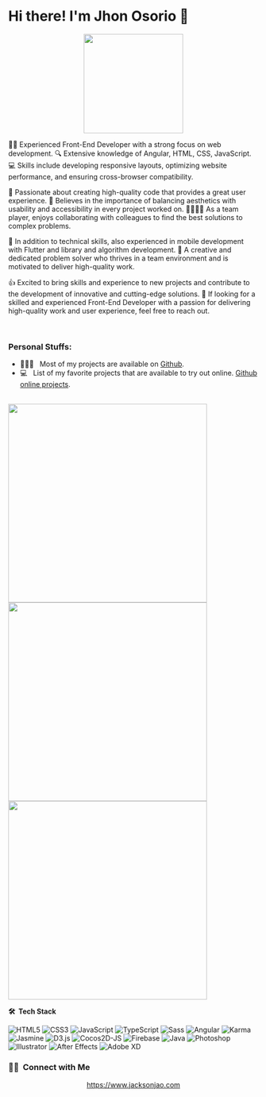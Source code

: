 # Hi there! I'm Jhon Osorio 👋

<p align="center">
  <img src="https://github.com/jacksonjao/jacksonjao/assets/16423284/03a0be6a-ab34-43d7-80ff-faa2a231679f" height="200"/>
</p>


👨‍💻 Experienced Front-End Developer with a strong focus on web development. 🔍 Extensive knowledge of Angular, HTML, CSS, JavaScript. 💻 Skills include developing responsive layouts, optimizing website performance, and ensuring cross-browser compatibility.

🚀 Passionate about creating high-quality code that provides a great user experience. 🎨 Believes in the importance of balancing aesthetics with usability and accessibility in every project worked on. 👨‍👩‍👦‍👦 As a team player, enjoys collaborating with colleagues to find the best solutions to complex problems.

📱 In addition to technical skills, also experienced in mobile development with Flutter and library and algorithm development. 🔎 A creative and dedicated problem solver who thrives in a team environment and is motivated to deliver high-quality work.

👍 Excited to bring skills and experience to new projects and contribute to the development of innovative and cutting-edge solutions. 🙌 If looking for a skilled and experienced Front-End Developer with a passion for delivering high-quality work and user experience, feel free to reach out.


</br>

### Personal Stuffs:

- 👨🏻‍💻 &nbsp; Most of my projects are available on [Github](https://github.com/jacksonjao?tab=repositories).
- 💻 &nbsp; List of my favorite projects that are available to try out online. [Github online projects](https://github.com/jacksonjao?tab=stars).


</br>
  <img  width="400px"  src="https://github-readme-stats.vercel.app/api?username=jacksonjao&show_icons=true&theme=dark&hide_border=true&include_all_commits=false&count_private=true"/>
  <img  width="400px"   src="https://github-readme-streak-stats.herokuapp.com/?user=jacksonjao&theme=dark&hide_border=true"/>
  <img   width="400px"  src="https://github-readme-stats.vercel.app/api/top-langs/?username=jacksonjao&theme=dark&hide_border=true&include_all_commits=false&count_private=true&layout=compact"/>

</br>

**🛠 &nbsp;Tech Stack**

![HTML5](https://img.shields.io/badge/HTML5-%23E34F26?style=for-the-badge&logo=html5&logoColor=white)
![CSS3](https://img.shields.io/badge/CSS3-%231572B6?style=for-the-badge&logo=css3&logoColor=white)
![JavaScript](https://img.shields.io/badge/JavaScript-%23323330?style=for-the-badge&logo=javascript&logoColor=%23F7DF1E)
![TypeScript](https://img.shields.io/badge/TypeScript-%23007ACC?style=for-the-badge&logo=typescript&logoColor=white)
![Sass](https://img.shields.io/badge/Sass-%23CC6699?style=for-the-badge&logo=sass&logoColor=white)
![Angular](https://img.shields.io/badge/Angular-%23DD0031?style=for-the-badge&logo=angular&logoColor=white)
![Karma](https://img.shields.io/badge/Karma-%23BE3C2E?style=for-the-badge&logo=karma&logoColor=white)
![Jasmine](https://img.shields.io/badge/Jasmine-%238A4182?style=for-the-badge&logo=jasmine&logoColor=white)
![D3.js](https://img.shields.io/badge/D3.js-%23F9A03C?style=for-the-badge&logo=d3.js&logoColor=white)
![Cocos2D-JS](https://img.shields.io/badge/Cocos2D--JS-%23F68E1F?style=for-the-badge&logo=cocos2D&logoColor=white)
![Firebase](https://img.shields.io/badge/firebase-%23039BE5?style=for-the-badge&logo=firebase)
![Java](https://img.shields.io/badge/Java-%23ED8B00?style=for-the-badge&logo=java&logoColor=white)
![Photoshop](https://img.shields.io/badge/Photoshop-%2331A8FF?style=for-the-badge&logo=adobephotoshop&logoColor=white)
![Illustrator](https://img.shields.io/badge/Illustrator-%23FF9A00?style=for-the-badge&logo=adobeillustrator&logoColor=white)
![After Effects](https://img.shields.io/badge/After%20Effects-%23FF5D5D?style=for-the-badge&logo=adobeaftereffects&logoColor=white)
![Adobe XD](https://img.shields.io/badge/Adobe%20XD-%23FF26BE?style=for-the-badge&logo=Adobe%20XD&logoColor=white)


### 🤝🏻 &nbsp;Connect with Me

<p align="center">
<a href="https://www.jacksonjao.com">https://www.jacksonjao.com</a>
</p>
